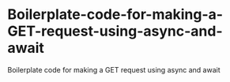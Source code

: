 # Boilerplate-code-for-making-a-GET-request-using-async-and-await
Boilerplate code for making a GET request using async and await
